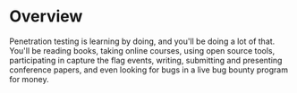 # Overview

Penetration testing is learning by doing, and you'll be doing a lot of that. You'll be reading books, taking online courses, using open source tools, participating in capture the flag events, writing, submitting and presenting conference papers, and even looking for bugs in a live bug bounty program for money.

